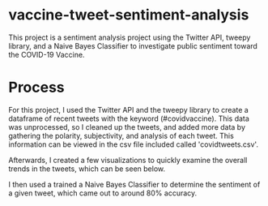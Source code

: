 # vaccine-tweet-sentiment-analysis
This project is a sentiment analysis project using the Twitter API, tweepy library, and a Naive Bayes Classifier to investigate public sentiment toward the COVID-19 Vaccine.

# Process
For this project, I used the Twitter API and the tweepy library to create a dataframe of recent tweets with the keyword (#covidvaccine). This data was unprocessed, so I cleaned up the tweets, and added more data by gathering the polarity, subjectivity, and analysis of each tweet. This information can be viewed in the csv file included called 'covidtweets.csv'.

Afterwards, I created a few visualizations to quickly examine the overall trends in the tweets, which can be seen below.

I then used a trained a Naive Bayes Classifier to determine the sentiment of a given tweet, which came out to around 80% accuracy.  
